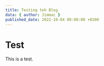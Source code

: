 ```yaml
---
title: Testing teh Blog
data: { author: Jimmac }
published_date: 2022-10-04 00:00:00 +0100
---
```


# Test

This is a test.


